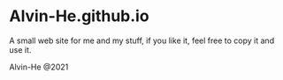 # Alvin-He.github.io

A small web site for me and my stuff, if you like it, feel free to copy it and use it. 

Alvin-He @2021
